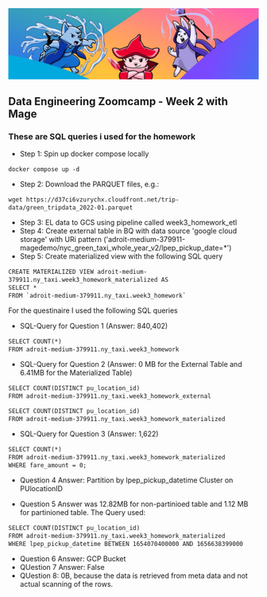 <div>
<img src="https://github.com/mage-ai/assets/blob/main/mascots/mascots-shorter.jpeg?raw=true">
</div>

## Data Engineering Zoomcamp - Week 2 with Mage

### These are SQL queries i used for the homework
- Step 1: Spin up docker compose locally
```
docker compose up -d
```
- Step 2: Download the PARQUET files, e.g.:
```
wget https://d37ci6vzurychx.cloudfront.net/trip-data/green_tripdata_2022-01.parquet
```
- Step 3: EL data to GCS using pipeline called week3_homework_etl
- Step 4: Create external table in BQ with data source 'google cloud storage' with URi pattern ('adroit-medium-379911-magedemo/nyc_green_taxi_whole_year_v2/lpep_pickup_date=*')
- Step 5: Create materialized view with the following SQL query
```
CREATE MATERIALIZED VIEW adroit-medium-379911.ny_taxi.week3_homework_materialized AS
SELECT *
FROM `adroit-medium-379911.ny_taxi.week3_homework`
```

For the questinaire I used the following SQL queries
- SQL-Query for Question 1 (Answer: 840,402)
```
SELECT COUNT(*)
FROM adroit-medium-379911.ny_taxi.week3_homework
```
- SQL-Query for Question 2 (Answer: 0 MB for the External Table and 6.41MB for the Materialized Table)
```
SELECT COUNT(DISTINCT pu_location_id)
FROM adroit-medium-379911.ny_taxi.week3_homework_external
```
```
SELECT COUNT(DISTINCT pu_location_id)
FROM adroit-medium-379911.ny_taxi.week3_homework_materialized
```

- SQL-Query for Question 3 (Answer: 1,622)
```
SELECT COUNT(*)
FROM adroit-medium-379911.ny_taxi.week3_homework_materialized
WHERE fare_amount = 0;
```

- Question 4 Answer: Partition by lpep_pickup_datetime Cluster on PUlocationID

- Question 5 Answer was 12.82MB for non-partinioed table and 1.12 MB for partinioned table. The Query used:
```
SELECT COUNT(DISTINCT pu_location_id)
FROM adroit-medium-379911.ny_taxi.week3_homework_materialized
WHERE lpep_pickup_datetime BETWEEN 1654070400000 AND 1656638399000
```

- Question 6 Answer: GCP Bucket
- QUestion 7 Answer: False
- QUestion 8: 0B, because the data is retrieved from meta data and not actual scanning of the rows. 